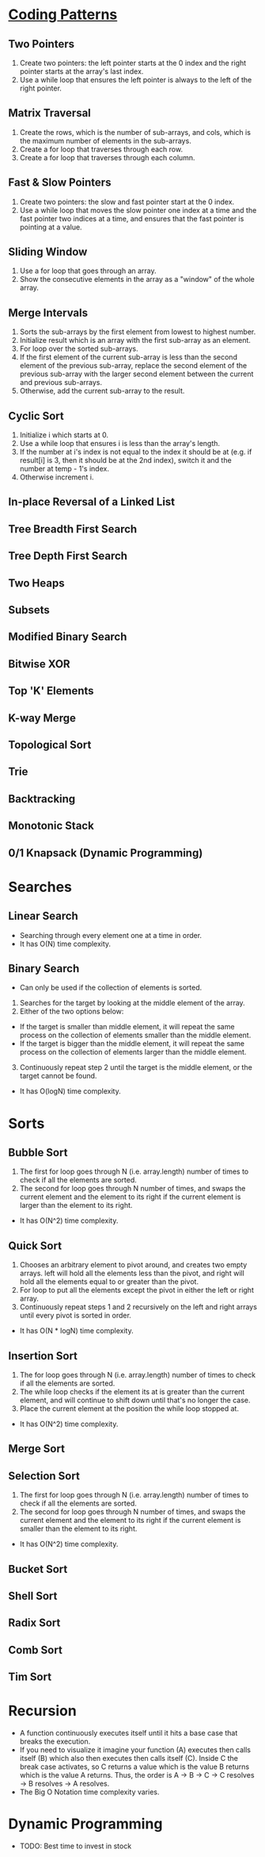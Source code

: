 # [Coding Patterns](https://www.linkedin.com/feed/update/urn:li:activity:7130183190857613312/)

## Two Pointers

1. Create two pointers: the left pointer starts at the 0 index and the right pointer starts at the array's last index.
2. Use a while loop that ensures the left pointer is always to the left of the right pointer.

## Matrix Traversal

1. Create the rows, which is the number of sub-arrays, and cols, which is the maximum number of elements in the sub-arrays.
2. Create a for loop that traverses through each row.
3. Create a for loop that traverses through each column.

## Fast & Slow Pointers

1. Create two pointers: the slow and fast pointer start at the 0 index.
2. Use a while loop that moves the slow pointer one index at a time and the fast pointer two indices at a time, and ensures that the fast pointer is pointing at a value.

## Sliding Window

1. Use a for loop that goes through an array.
2. Show the consecutive elements in the array as a "window" of the whole array.

## Merge Intervals

1. Sorts the sub-arrays by the first element from lowest to highest number.
2. Initialize result which is an array with the first sub-array as an element.
3. For loop over the sorted sub-arrays.
4. If the first element of the current sub-array is less than the second element of the previous sub-array, replace the second element of the previous sub-array with the larger second element between the current and previous sub-arrays.
5. Otherwise, add the current sub-array to the result.

## Cyclic Sort

1. Initialize i which starts at 0.
2. Use a while loop that ensures i is less than the array's length.
3. If the number at i's index is not equal to the index it should be at (e.g. if result[i] is 3, then it should be at the 2nd index), switch it and the number at temp - 1's index.
4. Otherwise increment i.

## In-place Reversal of a Linked List

## Tree Breadth First Search

## Tree Depth First Search

## Two Heaps

## Subsets

## Modified Binary Search

## Bitwise XOR

## Top 'K' Elements

## K-way Merge

## Topological Sort

## Trie

## Backtracking

## Monotonic Stack

## 0/1 Knapsack (Dynamic Programming)

# Searches

## Linear Search

- Searching through every element one at a time in order.
- It has O(N) time complexity.

## Binary Search

- Can only be used if the collection of elements is sorted.

1. Searches for the target by looking at the middle element of the array.
2. Either of the two options below:

- If the target is smaller than middle element, it will repeat the same process on the collection of elements smaller than the middle element.
- If the target is bigger than the middle element, it will repeat the same process on the collection of elements larger than the middle element.

3. Continuously repeat step 2 until the target is the middle element, or the target cannot be found.

- It has O(logN) time complexity.

# Sorts

## Bubble Sort

1. The first for loop goes through N (i.e. array.length) number of times to check if all the elements are sorted.
2. The second for loop goes through N number of times, and swaps the current element and the element to its right if the current element is larger than the element to its right.

- It has O(N^2) time complexity.

## Quick Sort

1. Chooses an arbitrary element to pivot around, and creates two empty arrays. left will hold all the elements less than the pivot, and right will hold all the elements equal to or greater than the pivot.
2. For loop to put all the elements except the pivot in either the left or right array.
3. Continuously repeat steps 1 and 2 recursively on the left and right arrays until every pivot is sorted in order.

- It has O(N \* logN) time complexity.

## Insertion Sort

1. The for loop goes through N (i.e. array.length) number of times to check if all the elements are sorted.
2. The while loop checks if the element its at is greater than the current element, and will continue to shift down until that's no longer the case.
3. Place the current element at the position the while loop stopped at.

- It has O(N^2) time complexity.

## Merge Sort

## Selection Sort

1. The first for loop goes through N (i.e. array.length) number of times to check if all the elements are sorted.
2. The second for loop goes through N number of times, and swaps the current element and the element to its right if the current element is smaller than the element to its right.

- It has O(N^2) time complexity.

## Bucket Sort

## Shell Sort

## Radix Sort

## Comb Sort

## Tim Sort

# Recursion

- A function continuously executes itself until it hits a base case that breaks the execution.
- If you need to visualize it imagine your function (A) executes then calls itself (B) which also then executes then calls itself (C). Inside C the break case activates, so C returns a value which is the value B returns which is the value A returns. Thus, the order is A -> B -> C -> C resolves -> B resolves -> A resolves.
- The Big O Notation time complexity varies.

# Dynamic Programming

- TODO: Best time to invest in stock
